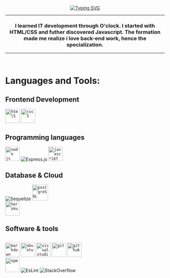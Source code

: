 <div align="center">
<a href="https://git.io/typing-svg"><img src="https://readme-typing-svg.herokuapp.com?font=Fira+Code&pause=1000&color=F76142&background=FF289200&width=435&lines=What's+up+it's+Alexis+Welcome+here+%E2%9D%95%E2%9D%95;I'm+developer+full+stack+%F0%9F%92%BB+;but+i+prefer+Back-end" alt="Typing SVG" /></a>
</div>

---

<h3 align="center">I learned IT development  through O'clock. I started with HTML/CSS and futher discovered Javascript. The formation made me realize i love back-end work, hence the specialization. </h3>

---
<br />

#  Languages and Tools:

##  Frontend Development

<code><img title="HTML 5" alt="html5" width="45px" src="https://cdn.jsdelivr.net/gh/devicons/devicon/icons/html5/html5-original.svg" /></code>
<code><img title="CSS 3" alt="css 3" width="45px" src="https://cdn.jsdelivr.net/gh/devicons/devicon/icons/css3/css3-original.svg" /></code>

##  Programming languages
<code><img title="NodeJS" alt="node js" width="45px" src="https://cdn.jsdelivr.net/gh/devicons/devicon/icons/nodejs/nodejs-original.svg" /></code>
![Express.js](https://img.shields.io/badge/Express.js-404D59?style=flat-square)
<code><img title="JavaScript" alt="javascript" width="45px" src="https://cdn.jsdelivr.net/gh/devicons/devicon/icons/javascript/javascript-original.svg" /></code>

## Database & Cloud 
![Sequelize](https://img.shields.io/badge/sequelize-black?style=flat-square&logo=sequelize)
<code><img title="postgreSQL" alt="postgreSQL" width="50px" src="https://cdn.jsdelivr.net/npm/simple-icons@3.13.0/icons/postgresql.svg" /></code>
<code> <img title="Heroku" alt="heroku" width="45px" src="https://cdn.jsdelivr.net/gh/devicons/devicon/icons/heroku/heroku-original-wordmark.svg" /></code>

## Software & tools
<code> <img title="Markdown" alt="markdown" width="45px" src="https://cdn.jsdelivr.net/gh/devicons/devicon/icons/markdown/markdown-original.svg" /></code>
<code><img title="Ubuntu" alt="ubuntu" width="45px" src="https://cdn.jsdelivr.net/gh/devicons/devicon/icons/ubuntu/ubuntu-plain.svg" /></code>
<code><img title="VS Code" alt="visual studio code" width="45px" src="https://cdn.jsdelivr.net/gh/devicons/devicon/icons/vscode/vscode-original.svg" /></code>
<code><img title="Git" alt="git" width="45px" src="https://cdn.jsdelivr.net/gh/devicons/devicon/icons/git/git-original.svg" /></code>
<code><img title="GitHub" alt="github" width="45px" src="https://cdn.jsdelivr.net/gh/devicons/devicon/icons/github/github-original.svg" /></code>
<code> <img title="npm" alt="npm" width="45px" src="https://cdn.jsdelivr.net/gh/devicons/devicon/icons/npm/npm-original-wordmark.svg" /></code>
![EsLint](https://img.shields.io/badge/eslint-3A33D1?style=flat-square&logo=eslint&logoColor=white)
![StackOverflow](https://img.shields.io/badge/-Stack%20Overflow-FE7A16?logo=stack-overflow&logoColor=white)





